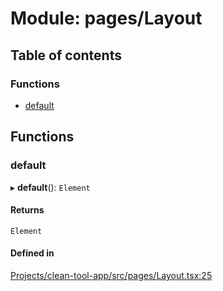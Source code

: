 # Module: pages/Layout

## Table of contents

### Functions

- [default](../wiki/pages.Layout#default)

## Functions

### default

▸ **default**(): `Element`

#### Returns

`Element`

#### Defined in

[Projects/clean-tool-app/src/pages/Layout.tsx:25](https://github.com/yuckyh/clean-tool-app/blob/e8c585b/src/pages/Layout.tsx#L25)
